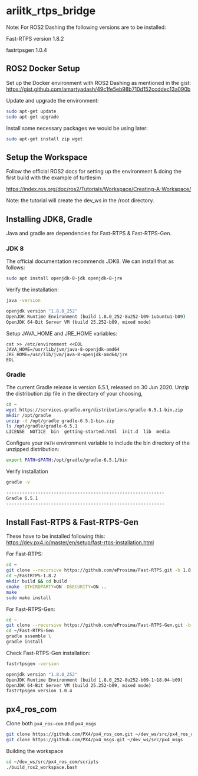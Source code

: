 # ariitk_rtps_bridge

Note:
For ROS2 Dashing the following versions are to be installed:

Fast-RTPS version 1.8.2

fastrtpsgen 1.0.4

## ROS2 Docker Setup
Set up the Docker environment with ROS2 Dashing as mentioned in the gist:
https://gist.github.com/amartyadash/49c1fe5eb98b710d152ccddec13a090b

Update and upgrade the environment:
```bash
sudo apt-get update
sudo apt-get upgrade
```
Install some necessary packages we would be using later:
```bash
sudo apt-get install zip wget
```
## Setup the Workspace 

Follow the official ROS2 docs for setting up the environment & doing the first build with the example of turtlesim

https://index.ros.org/doc/ros2/Tutorials/Workspace/Creating-A-Workspace/

Note: the tutorial will create the dev_ws in the /root directory.

## Installing JDK8, Gradle
Java and gradle are dependencies for Fast-RTPS & Fast-RTPS-Gen. 
### JDK 8
The official documentation recommends JDK8. We can install that as follows:

```bash
sudo apt install openjdk-8-jdk openjdk-8-jre
```
Verify the installation:
```bash
java -version

openjdk version "1.8.0_252"
OpenJDK Runtime Environment (build 1.8.0_252-8u252-b09-1ubuntu1-b09)
OpenJDK 64-Bit Server VM (build 25.252-b09, mixed mode)
```
Setup JAVA_HOME and JRE_HOME variables:
```
cat >> /etc/environment <<EOL
JAVA_HOME=/usr/lib/jvm/java-8-openjdk-amd64
JRE_HOME=/usr/lib/jvm/java-8-openjdk-amd64/jre
EOL
```
### Gradle
The current Gradle release is version 6.5.1, released on 30 Jun 2020. Unzip the distribution zip file in the directory of your choosing,
```bash
cd ~
wget https://services.gradle.org/distributions/gradle-6.5.1-bin.zip
mkdir /opt/gradle
unzip -d /opt/gradle gradle-6.5.1-bin.zip
ls /opt/gradle/gradle-6.5.1
LICENSE  NOTICE  bin  getting-started.html  init.d  lib  media
```
Configure your `PATH` environment variable to include the bin directory of the unzipped distribution:
```bash
export PATH=$PATH:/opt/gradle/gradle-6.5.1/bin
```
Verify installation
```bash
gradle -v

------------------------------------------------------------
Gradle 6.5.1
------------------------------------------------------------
```
## Install Fast-RTPS & Fast-RTPS-Gen
These have to be installed following this: https://dev.px4.io/master/en/setup/fast-rtps-installation.html

For Fast-RTPS:
```bash
cd ~
git clone --recursive https://github.com/eProsima/Fast-RTPS.git -b 1.8.x ~/FastRTPS-1.8.2
cd ~/FastRTPS-1.8.2
mkdir build && cd build
cmake -DTHIRDPARTY=ON -DSECURITY=ON ..
make
sudo make install
```
For Fast-RTPS-Gen:
```bash
cd ~
git clone --recursive https://github.com/eProsima/Fast-RTPS-Gen.git -b v1.0.4 ~/Fast-RTPS-Gen
cd ~/Fast-RTPS-Gen
gradle assemble \
gradle install
```
Check Fast-RTPS-Gen installation:
```bash
fastrtpsgen -version

openjdk version "1.8.0_252"
OpenJDK Runtime Environment (build 1.8.0_252-8u252-b09-1~18.04-b09)
OpenJDK 64-Bit Server VM (build 25.252-b09, mixed mode)
fastrtpsgen version 1.0.4
```
## px4_ros_com
Clone both `px4_ros-com` and `px4_msgs`
```bash
git clone https://github.com/PX4/px4_ros_com.git ~/dev_ws/src/px4_ros_com # clones the master branch
git clone https://github.com/PX4/px4_msgs.git ~/dev_ws/src/px4_msgs
```
Building the workspace
```bash
cd ~/dev_ws/src/px4_ros_com/scripts
./build_ros2_workspace.bash
```
